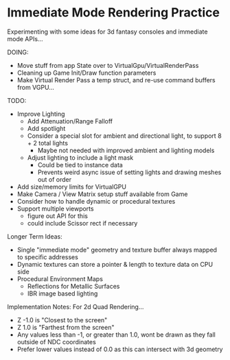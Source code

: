 # Immediate Mode Rendering Practice

Experimenting with some ideas for 3d fantasy consoles and immediate mode APIs...

DOING:
- Move stuff from app State over to VirtualGpu/VirtualRenderPass
- Cleaning up Game Init/Draw function parameters
- Make Virtual Render Pass a temp struct, and re-use command buffers from VGPU...

TODO:
- Improve Lighting
  - Add Attenuation/Range Falloff
  - Add spotlight
  - Consider a special slot for ambient and directional light, to support 8 + 2 total lights
    - Maybe not needed with improved ambient and lighting models
  - Adjust lighting to include a light mask
    - Could be tied to instance data
    - Prevents weird async issue of setting lights and drawing meshes out of order
- Add size/memory limits for VirtualGPU
- Make Camera / View Matrix setup stuff available from Game
- Consider how to handle dynamic or procedural textures
- Support multiple viewports
  - figure out API for this
  - could include Scissor rect if necessary

Longer Term Ideas:
- Single "immediate mode" geometry and texture buffer always mapped to specific addresses
- Dynamic textures can store a pointer & length to texture data on CPU side
- Procedural Environment Maps
  - Reflections for Metallic Surfaces
  - IBR image based lighting


Implementation Notes:
For 2d Quad Rendering...
- Z -1.0 is "Closest to the screen"
- Z 1.0 is "Farthest from the screen"
- Any values less than -1, or greater than 1.0, wont be drawn as they fall outside of NDC coordinates
- Prefer lower values instead of 0.0 as this can intersect with 3d geometry